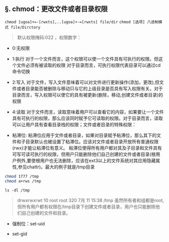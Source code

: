 <link href="../../css/style.css" rel="stylesheet" type="text/css" />


## §. chmod：更改文件或者目录权限

`chmod [ugoa]+=-[rwxts],..[ugoa]+-=[rwxts] file/dir` `chmod [选项] 八进制模式 file/Dirctory`

> 默认权限掩码:022 ，权限数字：

+ 0:无权限

+ 1:执行
对于一个文件而言，这个权限可以使一个文件具有可执行的权限。但这个文件必须有被读取的权限
对于目录而言，可执行权限代表目录可以通过cd命令切换

+ 2:写入
对于文件，写入文件意味着可以对文件进行更新操作(添加，更改),但文件或者目录能否被删除与移动只与它的上级目录是否具有写入权限有关。对于目录而言，写入权限可以使它的具有被更新(删除，移动,创建文件或者目录)的权限

+ 4:读取
对于文件而言，读取意味着用户可以查看它的内容，如果要让一个文件具有可执行的权限，那么应该同时赋予它可读取的权限。对于目录而言，读取可以让用户具有查看目录栈的权限；文件或者目录的特殊权限：

+ 粘滞位:
粘滞位应用于文件或者目录，如果对目录赋予粘滞位，那么其下的文件和子目录默认也被设置了粘滞位。应该对文件或者目录开放所有普通权限(rwx)才能让粘滞位有意义。
粘滞位使得所有用户都对其及子目录和文件具有可写可读可执行的权限，但用户只能删除他们自己创建的文件或者目录(根用户例外,要使根用户也无法删除，应该在ext3以上的文件系统对其应用隐藏属性,参见chattr)。最大的例子就是/tmp目录

```bash
chmod 1777 /tmp
chmod a+rws /tmp
```

`ls -dl /tmp`

> drwxrwxrwt 10 root root 320 7月  11 15:38 /tmp
虽然所有者和组都是root,但所有用户都有权限在/tmp目录下创建文件或者目录，用户也只能删除他们自己创建的文件和目录。

+ 强制位：set-uid

+ set-gid

